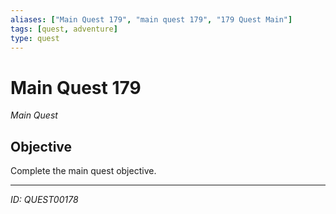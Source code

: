 ```yaml
---
aliases: ["Main Quest 179", "main quest 179", "179 Quest Main"]
tags: [quest, adventure]
type: quest
---
```


# Main Quest 179

*Main Quest*

## Objective
Complete the main quest objective.

---
*ID: QUEST00178*